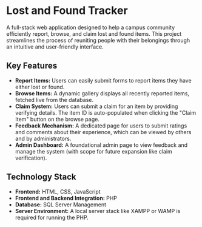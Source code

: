 # Lost and Found Tracker

A full-stack web application designed to help a campus community efficiently report, browse, and claim lost and found items. This project streamlines the process of reuniting people with their belongings through an intuitive and user-friendly interface.

##  Key Features

*   **Report Items:** Users can easily submit forms to report items they have either lost or found.
*   **Browse Items:** A dynamic gallery displays all recently reported items, fetched live from the database.
*   **Claim System:** Users can submit a claim for an item by providing verifying details. The item ID is auto-populated when clicking the "Claim Item" button on the browse page.
*   **Feedback Mechanism:** A dedicated page for users to submit ratings and comments about their experience, which can be viewed by others and by administrators.
*   **Admin Dashboard:** A foundational admin page to view feedback and manage the system (with scope for future expansion like claim verification).

##  Technology Stack

*   **Frontend:** HTML, CSS, JavaScript
*   **Frontend and Backend Integration:** PHP
*   **Database:** SQL Server Management
*   **Server Environment:** A local server stack like XAMPP or WAMP is required for running the PHP.
